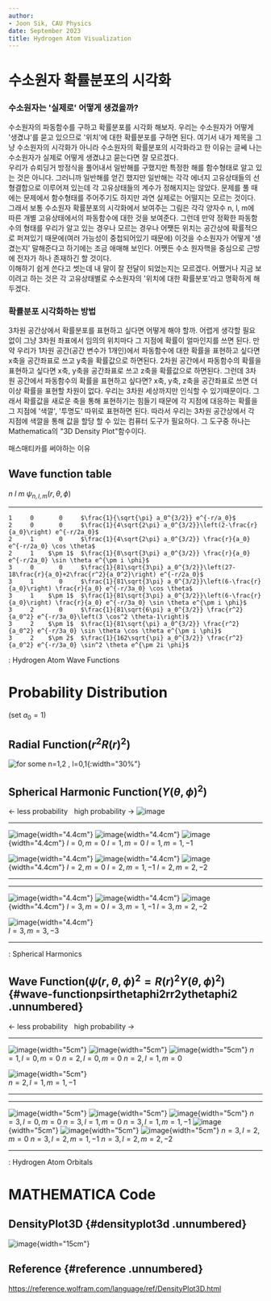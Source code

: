 ```yaml
---
author:
- Joon Sik, CAU Physics
date: September 2023
title: Hydrogen Atom Visualization
---
```


# 수소원자 확률분포의 시각화
### 수소원자는 '실제로' 어떻게 생겼을까?
수소원자의 파동함수를 구하고 확률분포를 시각화 해보자. 우리는 수소원자가 어떻게 '생겼냐'를 묻고 있으므로 '위치'에 대한 확률분포를 구하면 된다. 여기서 내가 제목을 그냥 수소원자의 시각화가 아니라 수소원자의 확률분포의 시각화라고 한 이유는 글쎄 나는 수소원자가 실제로 어떻게 생겼냐고 묻는다면 잘 모르겠다.  
우리가 슈뢰딩거 방정식을 풀어내서 일반해를 구했지만 특정한 해를 함수형태로 알고 있는 것은 아니다. 그러니까 일반해를 얻긴 했지만 일반해는 각각 에너지 고유상태들의 선형결합으로 이루어져 있는데 각 고유상태들의 계수가 정해지지는 않았다. 문제를 풀 때에는 문제에서 함수형태를 주어주기도 하지만 과연 실제로는 어떨지는 모르는 것이다. 그래서 보통 수소원자 확률분포의 시각화에서 보여주는 그림은 각각 양자수 n, l, m에 따른 개별 고유상태에서의 파동함수에 대한 것을 보여준다. 그런데 만약 정확한 파동함수의 형태를 우리가 알고 있는 경우나 모르는 경우나 어쨋든 위치는 공간상에 확률적으로 퍼져있기 때문에(여러 가능성이 중첩되어있기 때문에) 이것을 수소원자가 어떻게 '생겼는지' 말해준다고 하기에는 조금 애매해 보인다. 어쨋든 수소 원자핵을 중심으로 근방에 전자가 하나 존재하긴 할 것이다.  
이해하기 쉽게 쓴다고 썻는데 내 말이 잘 전달이 되었는지는 모르겠다. 어쨌거나 지금 보이려고 하는 것은 각 고유상태별로 수소원자의 '위치에 대한 확률분포'라고 명확하게 해두겠다.

### 확률분포 시각화하는 방법
3차원 공간상에서 확률분포를 표현하고 싶다면 어떻게 해야 할까. 어렵게 생각할 필요 없이 그냥 3차원 좌표에서 임의의 위치마다 그 지점에 확률이 얼마인지를 쓰면 된다.
만약 우리가 1차원 공간(공간 변수가 1개인)에서 파동함수에 대한 확률을 표현하고 싶다면 x축을 공간좌표로 쓰고 y축을 확률값으로 하면된다. 2차원 공간에서 파동함수의 확률을 표현하고 싶다면 x축, y축을 공간좌표로 쓰고 z축을 확률값으로 하면된다. 그런데 3차원 공간에서 파동함수의 확률을 표현하고 싶다면? x축, y축, z축을 공간좌표로 쓰면 더이상 확률을 표현할 차원이 없다. 우리는 3차원 세상까지만 인식할 수 있기때문이다. 그래서 확률값을 새로운 축을 통해 표현하기는 힘들기 때문에 각 지점에 대응하는 확률을 그 지점에 '색깔', '투명도' 따위로 표현하면 된다. 따라서 우리는 3차원 공간상에서 각 지점에 색깔을 통해 값을 할당 할 수 있는 컴퓨터 도구가 필요하다. 그 도구중 하나는 Mathematica의 "3D Density Plot"함수이다.


매스매티카를 써야하는 이유




## Wave function table

   $n$   $l$     $m$    $\psi_{n, l, m}(r, \theta, \phi)$
  ----- ----- --------- ----------------------------------------------------------------------------------------------------------------------
    1     0       0     $\frac{1}{\sqrt{\pi} a_0^{3/2}} e^{-r/a_0}$
    2     0       0     $\frac{1}{4\sqrt{2\pi} a_0^{3/2}}\left(2-\frac{r}{a_0}\right) e^{-r/2a_0}$
    2     1       0     $\frac{1}{4\sqrt{2\pi} a_0^{3/2}} \frac{r}{a_0} e^{-r/2a_0} \cos \theta$
    2     1    $\pm 1$  $\frac{1}{8\sqrt{3\pi} a_0^{3/2}} \frac{r}{a_0} e^{-r/2a_0} \sin \theta e^{\pm i \phi}$
    3     0       0     $\frac{1}{81\sqrt{3\pi} a_0^{3/2}}\left(27-18\frac{r}{a_0}+2\frac{r^2}{a_0^2}\right) e^{-r/2a_0}$
    3     1       0     $\frac{1}{81\sqrt{3\pi} a_0^{3/2}}\left(6-\frac{r}{a_0}\right) \frac{r}{a_0} e^{-r/3a_0} \cos \theta$
    3     1    $\pm 1$  $\frac{1}{81\sqrt{3\pi} a_0^{3/2}}\left(6-\frac{r}{a_0}\right) \frac{r}{a_0} e^{-r/3a_0} \sin \theta e^{\pm i \phi}$
    3     2       0     $\frac{1}{81\sqrt{6\pi} a_0^{3/2}} \frac{r^2}{a_0^2} e^{-r/3a_0}\left(3 \cos^2 \theta-1\right)$
    3     2    $\pm 1$  $\frac{1}{81\sqrt{\pi} a_0^{3/2}} \frac{r^2}{a_0^2} e^{-r/3a_0} \sin \theta \cos \theta e^{\pm i \phi}$
    3     2    $\pm 2$  $\frac{1}{162\sqrt{\pi} a_0^{3/2}} \frac{r^2}{a_0^2} e^{-r/3a_0} \sin^2 \theta e^{\pm 2i \phi}$

  : Hydrogen Atom Wave Functions

# Probability Distribution

(set $a_0=1$)

## Radial Function($r^2 R(r)^2$) 

![for some n=1,2 , l=0,1](img/Radial.png){:width="30%"}

## Spherical Harmonic Function($Y(\theta,\phi)^2$)

$\leftarrow$ less probability    high probability $\rightarrow$
![image](img/probability.png)
  --------------------------------------- --------------------------------------- ---------------------------------------
   ![image](img/SH00.png){width="4.4cm"}   ![image](img/SH10.png){width="4.4cm"}   ![image](img/SH11.png){width="4.4cm"}
                $l=0, m=0$                              $l=1, m=0$                            $l=1, m=1, -1$
                                                                                  
   ![image](img/SH20.png){width="4.4cm"}   ![image](img/SH21.png){width="4.4cm"}   ![image](img/SH22.png){width="4.4cm"}
                $l=2, m=0$                            $l=2, m=1, -1$                          $l=2, m=2, -2$
  --------------------------------------- --------------------------------------- ---------------------------------------

  --------------------------------------- --------------------------------------- ---------------------------------------
   ![image](img/SH30.png){width="4.4cm"}   ![image](img/SH31.png){width="4.4cm"}   ![image](img/SH32.png){width="4.4cm"}
                $l=3, m=0$                            $l=3, m=1, -1$                          $l=3, m=2, -2$
                                                                                  
   ![image](img/SH33.png){width="4.4cm"}                                          
              $l=3, m=3, -3$                                                      
  --------------------------------------- --------------------------------------- ---------------------------------------

  : Spherical Harmonics

## Wave Function($\psi(r,\theta,\phi)^2=R(r)^2Y(\theta,\phi)^2$) {#wave-functionpsirthetaphi2rr2ythetaphi2 .unnumbered}

$\leftarrow$ less probability    high probability $\rightarrow$

  -------------------------------------------- -------------------------------------------- --------------------------------------------
   ![image](img/Hydrogen100.png){width="5cm"}   ![image](img/Hydrogen200.png){width="5cm"}   ![image](img/Hydrogen210.png){width="5cm"}
                $n=1, l=0, m=0$                              $n=2, l=0, m=0$                              $n=2, l=1, m=0$
                                                                                            
   ![image](img/Hydrogen211.png){width="5cm"}                                               
              $n=2, l=1, m=1, -1$                                                           
  -------------------------------------------- -------------------------------------------- --------------------------------------------

  -------------------------------------------- -------------------------------------------- --------------------------------------------
   ![image](img/Hydrogen300.png){width="5cm"}   ![image](img/Hydrogen310.png){width="5cm"}   ![image](img/Hydrogen311.png){width="5cm"}
                $n=3, l=0, m=0$                              $n=3, l=1, m=0$                            $n=3, l=1, m=1, -1$
   ![image](img/Hydrogen320.png){width="5cm"}   ![image](img/Hydrogen321.png){width="5cm"}   ![image](img/Hydrogen322.png){width="5cm"}
                $n=3, l=2, m=0$                            $n=3, l=2, m=1, -1$                          $n=3, l=2, m=2, -2$
  -------------------------------------------- -------------------------------------------- --------------------------------------------

  : Hydrogen Atom Orbitals

# MATHEMATICA Code

## DensityPlot3D {#densityplot3d .unnumbered}

![image](img/DensityPlot3D.png){width="15cm"}

## Reference {#reference .unnumbered}

<https://reference.wolfram.com/language/ref/DensityPlot3D.html>

